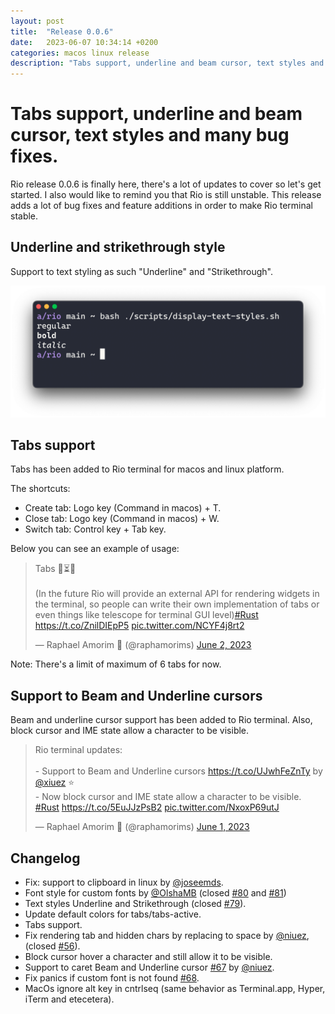 ```yaml
---
layout: post
title:  "Release 0.0.6"
date:   2023-06-07 10:34:14 +0200
categories: macos linux release
description: "Tabs support, underline and beam cursor, text styles and many bug fixes."
---
```


# Tabs support, underline and beam cursor, text styles and many bug fixes.

Rio release 0.0.6 is finally here, there's a lot of updates to cover so let's get started. I also would like to remind you that Rio is still unstable. This release adds a lot of bug fixes and feature additions in order to make Rio terminal stable.

## Underline and strikethrough style

Support to text styling as such "Underline" and "Strikethrough".

![Underline and Strikethrough](https://github.com/raphamorim/rio/raw/main/resources/demo-text-styles.png)

## Tabs support

Tabs has been added to Rio terminal for macos and linux platform.

The shortcuts:

- Create tab: Logo key (Command in macos) + T.
- Close tab: Logo key (Command in macos) + W.
- Switch tab: Control key + Tab key.

Below you can see an example of usage:

<blockquote class="twitter-tweet" data-lang="en" data-dnt="true" data-theme="dark"><p lang="en" dir="ltr">Tabs 🦀⏳🌈<br><br>(In the future Rio will provide an external API for rendering widgets in the terminal, so people can write their own implementation of tabs or even things like telescope for terminal GUI level)<a href="https://twitter.com/hashtag/Rust?src=hash&amp;ref_src=twsrc%5Etfw">#Rust</a> <a href="https://t.co/ZnilDIEpP5">https://t.co/ZnilDIEpP5</a> <a href="https://t.co/NCYF4j8rt2">pic.twitter.com/NCYF4j8rt2</a></p>&mdash; Raphael Amorim 🦀 (@raphamorims) <a href="https://twitter.com/raphamorims/status/1664585160958922755?ref_src=twsrc%5Etfw">June 2, 2023</a></blockquote>

Note: There's a limit of maximum of 6 tabs for now.

## Support to Beam and Underline cursors

Beam and underline cursor support has been added to Rio terminal. Also, block cursor and IME state allow a character to be visible.

<blockquote class="twitter-tweet" data-lang="en" data-dnt="true" data-theme="dark"><p lang="en" dir="ltr">Rio terminal updates: <br><br>- Support to Beam and Underline cursors <a href="https://t.co/UJwhFeZnTy">https://t.co/UJwhFeZnTy</a> by <a href="https://twitter.com/xiuez?ref_src=twsrc%5Etfw">@xiuez</a> ⭐️<br>- Now block cursor and IME state allow a character to be visible. <a href="https://twitter.com/hashtag/Rust?src=hash&amp;ref_src=twsrc%5Etfw">#Rust</a> <a href="https://t.co/5EuJJzPsB2">https://t.co/5EuJJzPsB2</a> <a href="https://t.co/NxoxP69utJ">pic.twitter.com/NxoxP69utJ</a></p>&mdash; Raphael Amorim 🦀 (@raphamorims) <a href="https://twitter.com/raphamorims/status/1664146499398139906?ref_src=twsrc%5Etfw">June 1, 2023</a></blockquote>

## Changelog

- Fix: support to clipboard in linux by [@joseemds](https://github.com/joseemds).
- Font style for custom fonts by [@OlshaMB](https://github.com/OlshaMB) (closed [#80](https://github.com/raphamorim/rio/issues/80) and [#81](https://github.com/raphamorim/rio/issues/81))
- Text styles Underline and Strikethrough (closed [#79](https://github.com/raphamorim/rio/issues/79)).
- Update default colors for tabs/tabs-active.
- Tabs support.
- Fix rendering tab and hidden chars by replacing to space by [@niuez](https://github.com/niuez), (closed [#56](https://github.com/raphamorim/rio/issues/56)).
- Block cursor hover a character and still allow it to be visible.
- Support to caret Beam and Underline cursor [#67](https://github.com/raphamorim/rio/issues/67) by [@niuez](https://github.com/niuez).
- Fix panics if custom font is not found [#68](https://github.com/raphamorim/rio/issues/68).
- MacOs ignore alt key in cntrlseq (same behavior as Terminal.app, Hyper, iTerm and etecetera).

<script async src="https://platform.twitter.com/widgets.js" charset="utf-8"></script>